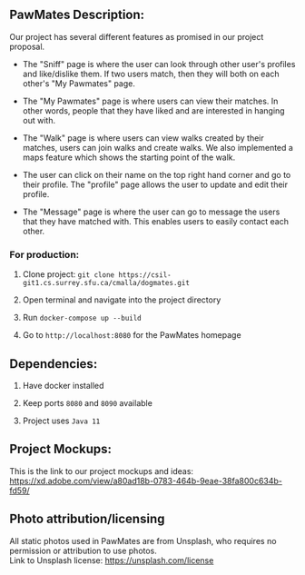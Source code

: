 ## PawMates Description:

Our project has several different features as promised in our project proposal. 

* The "Sniff" page is where the user can look through other user's profiles and like/dislike them. If two users match, then they will both 
  on each other's "My Pawmates" page. 

* The "My Pawmates" page is where users can view their matches. In other words, people that they have liked and are interested in hanging out with.

* The "Walk" page is where users can view walks created by their matches, users can join walks and create walks. We also implemented a maps feature which
  shows the starting point of the walk. 

* The user can click on their name on the top right hand corner and go to their profile. The "profile" page allows the user to update and edit their profile. 

* The "Message" page is where the user can go to message the users that they have matched with. This enables users to easily contact each other. 


### For production:

1. Clone project: `git clone https://csil-git1.cs.surrey.sfu.ca/cmalla/dogmates.git`

1. Open terminal and navigate into the project directory

1. Run `docker-compose up --build`

1. Go to `http://localhost:8080` for the PawMates homepage

## Dependencies:

1. Have docker installed

1. Keep ports `8080` and `8090` available

1. Project uses `Java 11`


## Project Mockups:

This is the link to our project mockups and ideas:\
https://xd.adobe.com/view/a80ad18b-0783-464b-9eae-38fa800c634b-fd59/

## Photo attribution/licensing

All static photos used in PawMates are from Unsplash, who requires no permission or attribution to use photos.\
Link to Unsplash license: https://unsplash.com/license


 
